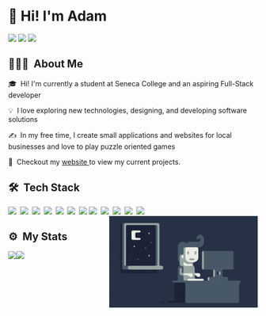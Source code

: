 # 👋 Hi! I'm Adam

<p align="center">

![](https://komarev.com/ghpvc/?username=adam20058&color=blue)
<a href="https://linkedin.com/in/adamjemal"><img src="https://img.shields.io/badge/-Adam%20Jemal%20-0077B5?style=flat&logo=Linkedin&logoColor=white"/></a>
<a href="mailto:adamjemal93@gmail.com"><img src="https://img.shields.io/badge/-adamjemal93@gmail.com-grey?style=flat&logo=Gmail&logoColor=red"/></a>

</p>

<h2> 👨🏻‍💻 &nbsp;About Me </h2>
<p>🎓 &nbsp;Hi! I'm currently a student at Seneca College and an aspiring Full-Stack developer </p>
<p>💡 &nbsp;I love exploring new technologies, designing, and developing software solutions </p> 
<p> ✍️ &nbsp;In my free time, I create small applications and websites for local businesses and love to play puzzle oriented games </p>
<p> 🌱 &nbsp;Checkout my <a href = "https://www.adamjemal.com"> website </a> to view my current projects. </p>

## 🛠 &nbsp;Tech Stack

<div>
<img src ="https://img.shields.io/badge/-Python-05122A?style=flat&logo=python">&nbsp;
<img src ="https://img.shields.io/badge/-JavaScript-05122A?style=flat&logo=javascript">&nbsp;
<img src ="https://img.shields.io/badge/-C-05122A?style=flat&logo=C&logoColor=A8B9CC">&nbsp;
<img src ="https://img.shields.io/badge/-C++-05122A?style=flat&logo=C%2B%2B&logoColor=00599C">&nbsp;
<img src ="https://img.shields.io/badge/-React-05122A?style=flat&logo=react">&nbsp;
<img src ="https://img.shields.io/badge/-Node.js-05122A?style=flat&logo=node.js">&nbsp;
<img src ="https://img.shields.io/badge/-Bootstrap-05122A?style=flat&logo=bootstrap&logoColor=563D7C">
<img src ="https://img.shields.io/badge/-HTML-05122A?style=flat&logo=HTML5">&nbsp;
<img src ="https://img.shields.io/badge/-CSS-05122A?style=flat&logo=CSS3&logoColor=1572B6">&nbsp;
<img src ="https://img.shields.io/badge/-Git-05122A?style=flat&logo=git">&nbsp;
<img src ="https://img.shields.io/badge/-GitHub-05122A?style=flat&logo=github">&nbsp;
<img src ="https://img.shields.io/badge/-Visual%20Studio%20Code-05122A?style=flat&logo=visual-studio-code&logoColor=007ACC">&nbsp;

 <img alt="Night Coding" src="./image/nightcoder.gif" align="right"/>

</div>

## ⚙️ &nbsp;My Stats

<img align = "left" src ="https://github-readme-stats.vercel.app/api?username=adam20058&show_icons=true&theme=algolia"/>
<img height="180em" src="https://github-readme-stats-eight-theta.vercel.app/api/top-langs/?username=adam20058&layout=compact&langs_count=8&theme=algolia"/>

</a>
